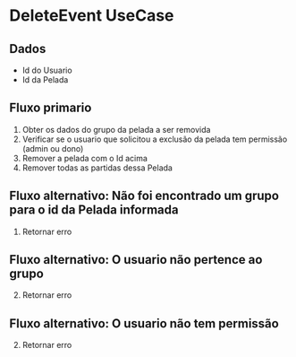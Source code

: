# DeleteEvent UseCase

## Dados
* Id do Usuario
* Id da Pelada

## Fluxo primario
1. Obter os dados do grupo da pelada a ser removida
2. Verificar se o usuario que solicitou a exclusão da pelada tem permissão (admin ou dono)
3. Remover a pelada com o Id acima
4. Remover todas as partidas dessa Pelada

## Fluxo alternativo: Não foi encontrado um grupo para o id da Pelada informada
1. Retornar erro

## Fluxo alternativo: O usuario não pertence ao grupo
2. Retornar erro

## Fluxo alternativo: O usuario não tem permissão
2. Retornar erro
